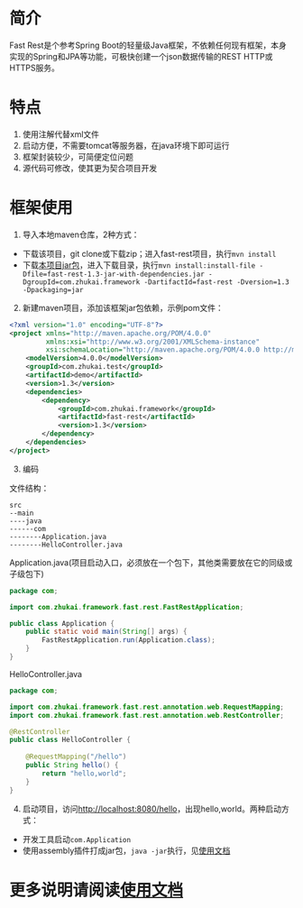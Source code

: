 # 简介
Fast Rest是个参考Spring Boot的轻量级Java框架，不依赖任何现有框架，本身实现的Spring和JPA等功能，可极快创建一个json数据传输的REST HTTP或HTTPS服务。

# 特点
1. 使用注解代替xml文件
2. 启动方便，不需要tomcat等服务器，在java环境下即可运行
3. 框架封装较少，可简便定位问题
4. 源代码可修改，使其更为契合项目开发

# 框架使用
1. 导入本地maven仓库，2种方式：
+ 下载该项目，git clone或下载zip；进入fast-rest项目，执行`mvn install`
+ 下载[本项目jar包](https://homolo.top/file/download?fileName=jar/fast-rest-1.3-jar-with-dependencies.jar)，进入下载目录，执行`mvn install:install-file -Dfile=fast-rest-1.3-jar-with-dependencies.jar -DgroupId=com.zhukai.framework -DartifactId=fast-rest -Dversion=1.3 -Dpackaging=jar`
2. 新建maven项目，添加该框架jar包依赖，示例pom文件：
```xml
<?xml version="1.0" encoding="UTF-8"?>
<project xmlns="http://maven.apache.org/POM/4.0.0"
         xmlns:xsi="http://www.w3.org/2001/XMLSchema-instance"
         xsi:schemaLocation="http://maven.apache.org/POM/4.0.0 http://maven.apache.org/xsd/maven-4.0.0.xsd">
    <modelVersion>4.0.0</modelVersion>
    <groupId>com.zhukai.test</groupId>
    <artifactId>demo</artifactId>
    <version>1.3</version>
    <dependencies>
        <dependency>
            <groupId>com.zhukai.framework</groupId>
            <artifactId>fast-rest</artifactId>
            <version>1.3</version>
        </dependency>
    </dependencies>
</project>
```
3. 编码

文件结构：
```$xslt
src
--main
----java
------com
--------Application.java
--------HelloController.java
```
Application.java(项目启动入口，必须放在一个包下，其他类需要放在它的同级或子级包下)
```java
package com;

import com.zhukai.framework.fast.rest.FastRestApplication;

public class Application {
    public static void main(String[] args) {
        FastRestApplication.run(Application.class);
    }
}
```
HelloController.java
```java
package com;

import com.zhukai.framework.fast.rest.annotation.web.RequestMapping;
import com.zhukai.framework.fast.rest.annotation.web.RestController;

@RestController
public class HelloController {
    
    @RequestMapping("/hello")
    public String hello() {
        return "hello,world";
    }
}
```
4. 启动项目，访问[http://localhost:8080/hello](http://localhost:8080/hello)，出现hello,world。两种启动方式：
+ 开发工具启动`com.Application` 
+ 使用assembly插件打成jar包，`java -jar`执行，见[使用文档](https://github.com/zhukai-git/fast-rest/wiki)
   
# 更多说明请阅读[使用文档](https://github.com/zhukai-git/fast-rest/wiki)
